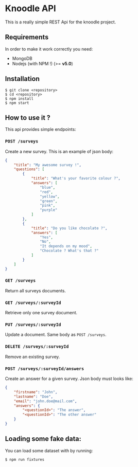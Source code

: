 Knoodle API
===========

This is a really simple REST Api for the knoodle project.

## Requirements

In order to make it work correctly you need:

- MongoDB
- Nodejs (with NPM !) (>= **v5.0**)

## Installation

```
$ git clone <repository>
$ cd <repository>
$ npm install
$ npm start
```

## How to use it ?

This api provides simple endpoints:

### `POST /surveys`

Create a new survey. This is an example of json body:

```json
{
    "title": "My awesome survey !",
    "questions": [
        {
            "title": "What's your favorite colour ?",
            "answers": [
                "blue",
                "red",
                "yellow",
                "green",
                "pink",
                "purple"
            ]
        },
        {
            "title": "Do you like chocolate ?",
            "answers": [
                "Yes",
                "No",
                "It depends on my mood",
                "Chocolate ? What's that ?"
            ]
        }
    ]
}
```

### `GET /surveys`

Return all surveys documents.

### `GET /surveys/:surveyId`

Retrieve only one survey document.

### `PUT /surveys/:surveyId`

Update a document. Same body as `POST /surveys`.

### `DELETE /surveys/:surveyId`

Remove an existing survey.

### `POST /surveys/:surveyId/answers`

Create an answer for a given survey. Json body must looks like:

```json
{
    "firstname": "John",
    "lastname": "Doe",
    "email": "john.doe@mail.com",
    "answers": {
        "<questionId>": "The answer",
        "<questionId>": "The other answer"
    }
}
```

## Loading some fake data:

You can load some dataset with by running:

```
$ npm run fixtures
```
